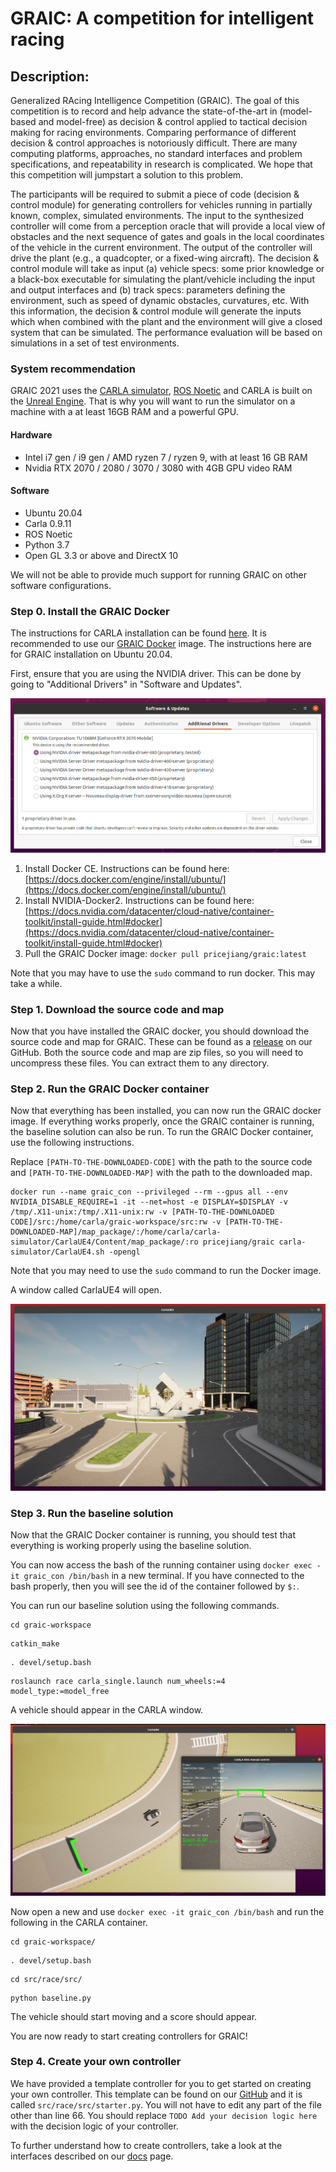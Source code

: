 # GRAIC: A competition for intelligent racing

## Description: 

Generalized RAcing Intelligence Competition (GRAIC). The goal of this competition is to record and help advance the state-of-the-art in (model-based and model-free)  as decision & control applied to tactical decision making for racing environments. Comparing performance of different decision & control approaches is notoriously difficult. There are many computing platforms, approaches, no standard interfaces and problem specifications, and repeatability in research is complicated. We hope that this competition will jumpstart a solution to this problem.

The participants will be required to submit a piece of code (decision & control module) for generating controllers for vehicles running in partially known, complex, simulated environments. The input to the synthesized controller will come from a perception oracle that will provide a local view of obstacles and the next sequence of gates and goals in the local coordinates of the vehicle in the current environment. The output of the controller will drive the plant (e.g., a quadcopter, or a fixed-wing aircraft). The decision & control module will take as input (a) vehicle specs: some prior knowledge or a black-box executable for simulating the plant/vehicle including the input and output interfaces and (b) track specs: parameters defining the environment, such as speed of dynamic obstacles, curvatures, etc.  With this information, the decision & control module will generate the inputs which when combined with the plant and the environment will give a closed system that can be simulated. The performance evaluation will be based on simulations in a set of test environments. 

### System recommendation

GRAIC 2021 uses the [CARLA simulator](https://carla.org/), [ROS Noetic](https://www.ros.org/) and CARLA is built on the [Unreal Engine](https://www.unrealengine.com/en-US/). That is why you will want to run the simulator on a machine with a at least 16GB RAM and a powerful GPU.

#### Hardware
- Intel i7 gen / i9 gen / AMD ryzen 7 / ryzen 9, with at least 16 GB RAM
- Nvidia RTX 2070 / 2080 / 3070 / 3080 with 4GB GPU video RAM

#### Software
- Ubuntu 20.04
- Carla 0.9.11
- ROS Noetic
- Python 3.7
- Open GL 3.3 or above and DirectX 10

We will not be able to provide much support for running GRAIC on other software configurations. 

### Step 0. Install the GRAIC Docker

The instructions for CARLA installation can be found [here](https://carla.readthedocs.io/en/latest/build_linux/). It is recommended to use our [GRAIC Docker](https://hub.docker.com/r/pricejiang/graic) image. The instructions here are for GRAIC installation on Ubuntu 20.04.

First, ensure that you are using the NVIDIA driver. This can be done by going to "Additional Drivers" in "Software and Updates".

![DriverSettings](https://raw.githubusercontent.com/PoPGRI/Race/gh-pages/assets/driver_settings.png)

1. Install Docker CE. Instructions can be found here: [https://docs.docker.com/engine/install/ubuntu/](https://docs.docker.com/engine/install/ubuntu/)
2. Install NVIDIA-Docker2. Instructions can be found here:[https://docs.nvidia.com/datacenter/cloud-native/container-toolkit/install-guide.html#docker](https://docs.nvidia.com/datacenter/cloud-native/container-toolkit/install-guide.html#docker)
3. Pull the GRAIC Docker image: `docker pull pricejiang/graic:latest`

Note that you may have to use the `sudo` command to run docker.
This may take a while.


### Step 1. Download the source code and map

Now that you have installed the GRAIC docker, you should download the source code and map for GRAIC.
These can be found as a [release](https://github.com/PoPGRI/Race/releases/tag/0.1.0) on our GitHub.
Both the source code and map are zip files, so you will need to uncompress these files.
You can extract them to any directory.

### Step 2. Run the GRAIC Docker container

Now that everything has been installed, you can now run the GRAIC docker image.
If everything works properly, once the GRAIC container is running, the baseline solution can also be run.
To run the GRAIC Docker container, use the following instructions.

Replace `[PATH-TO-THE-DOWNLOADED-CODE]` with the path to the source code and `[PATH-TO-THE-DOWNLOADED-MAP]` with the path to the downloaded map.
```
docker run --name graic_con --privileged --rm --gpus all --env NVIDIA_DISABLE_REQUIRE=1 -it --net=host -e DISPLAY=$DISPLAY -v /tmp/.X11-unix:/tmp/.X11-unix:rw -v [PATH-TO-THE-DOWNLOADED CODE]/src:/home/carla/graic-workspace/src:rw -v [PATH-TO-THE-DOWNLOADED-MAP]/map_package/:/home/carla/carla-simulator/CarlaUE4/Content/map_package/:ro pricejiang/graic carla-simulator/CarlaUE4.sh -opengl
```
Note that you may need to use the `sudo` command to run the Docker image.

A window called CarlaUE4 will open.

![DriverSettings](https://raw.githubusercontent.com/PoPGRI/Race/gh-pages/assets/carlaue4.png)

### Step 3. Run the baseline solution

Now that the GRAIC Docker container is running, you should test that everything is working properly using the baseline solution.

You can now access the bash of the running container using `docker exec -it graic_con /bin/bash` in a new terminal.
If you have connected to the bash properly, then you will see the id of the container followed by `$:`.

You can run our baseline solution using the following commands.
```
cd graic-workspace
```
```
catkin_make
```
```
. devel/setup.bash
```
```
roslaunch race carla_single.launch num_wheels:=4 model_type:=model_free
```

A vehicle should appear in the CARLA window.

![DriverSettings](https://raw.githubusercontent.com/PoPGRI/Race/gh-pages/assets/baseline.png)

Now open a new and use `docker exec -it graic_con /bin/bash` and run the following in the CARLA container.
```
cd graic-workspace/
```
```
. devel/setup.bash
```
```
cd src/race/src/
```
```
python baseline.py
```
The vehicle should start moving and a score should appear.

You are now ready to start creating controllers for GRAIC!

### Step 4. Create your own controller

We have provided a template controller for you to get started on creating your own controller.
This template can be found on our [GitHub](https://github.com/PoPGRI/Race) and it is called `src/race/src/starter.py`.
You will not have to edit any part of the file other than line 66. You should replace `TODO Add your decision logic here` with the decision logic of your controller.

To further understand how to create controllers, take a look at the interfaces described on our [docs](https://popgri.github.io/Race/docs/) page.

